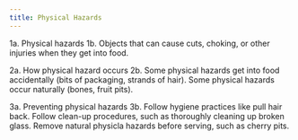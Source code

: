 ```yaml
---
title: Physical Hazards
---
```


1a. Physical hazards
1b. Objects that can cause cuts, choking, or other injuries when they get into food.

2a. How physical hazard occurs
2b. Some physical hazards get into food accidentally (bits of packaging, strands of hair). Some physical hazards occur naturally (bones, fruit pits).

3a. Preventing physical hazards
3b. Follow hygiene practices like pull hair back. Follow clean-up procedures, such as thoroughly cleaning up broken glass. Remove natural physicla hazards before serving, such as cherry pits.
